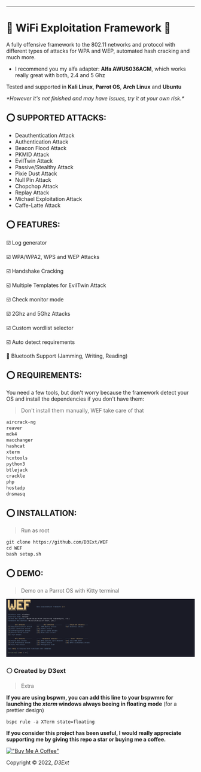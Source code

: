 
-------------------------------------------------

# 📡 WiFi Exploitation Framework 📡

A fully offensive framework to the 802.11 networks and protocol with different types of attacks for WPA and WEP, automated hash cracking and much more.

- I recommend you my alfa adapter: **Alfa AWUS036ACM**, which works really great with both, 2.4 and 5 Ghz

Tested and supported in **Kali Linux**, **Parrot OS**, **Arch Linux** and **Ubuntu**

*\*However it's not finished and may have issues, try it at your own risk.\**

## ⭕ SUPPORTED ATTACKS:

- Deauthentication Attack
- Authentication Attack
- Beacon Flood Attack
- PKMID Attack
- EvilTwin Attack 
- Passive/Stealthy Attack
- Pixie Dust Attack
- Null Pin Attack
- Chopchop Attack
- Replay Attack
- Michael Exploitation Attack
- Caffe-Latte Attack

## ⭕ FEATURES:

:ballot_box_with_check: Log generator

:ballot_box_with_check: WPA/WPA2, WPS and WEP Attacks

:ballot_box_with_check: Handshake Cracking

:ballot_box_with_check: Multiple Templates for EvilTwin Attack

:ballot_box_with_check: Check monitor mode

:ballot_box_with_check: 2Ghz and 5Ghz Attacks

:ballot_box_with_check: Custom wordlist selector

:ballot_box_with_check: Auto detect requirements

:black_square_button: Bluetooth Support (Jamming, Writing, Reading)

## ⭕ REQUIREMENTS:
You need a few tools, but don't worry because the framework detect your OS and install the dependencies if you don't have them:
> Don't install them manually, WEF take care of that

    aircrack-ng
    reaver
    mdk4
    macchanger
    hashcat
    xterm
    hcxtools
    python3
    btlejack
    crackle
    php
    hostadp
    dnsmasq

## ⭕ INSTALLATION:

> Run as root
 
    git clone https://github.com/D3Ext/WEF
    cd WEF
    bash setup.sh

## ⭕ DEMO:

> Demo on a Parrot OS with Kitty terminal
<img src="https://raw.githubusercontent.com/D3Ext/WEF/main/images/wef-demo.png">

### ⚪ Created by D3ext

> Extra

**If you are using bspwm, you can add this line to your bspwmrc for launching the *xterm* windows always beeing in floating mode** (for a prettier design)

    bspc rule -a XTerm state=floating
    
**If you consider this project has been useful, I would really appreciate supporting me by giving this repo a star or buying me a coffee.**

[!["Buy Me A Coffee"](https://www.buymeacoffee.com/assets/img/custom_images/orange_img.png)](https://www.buymeacoffee.com/d3ext)

Copyright © 2022, *D3Ext*
